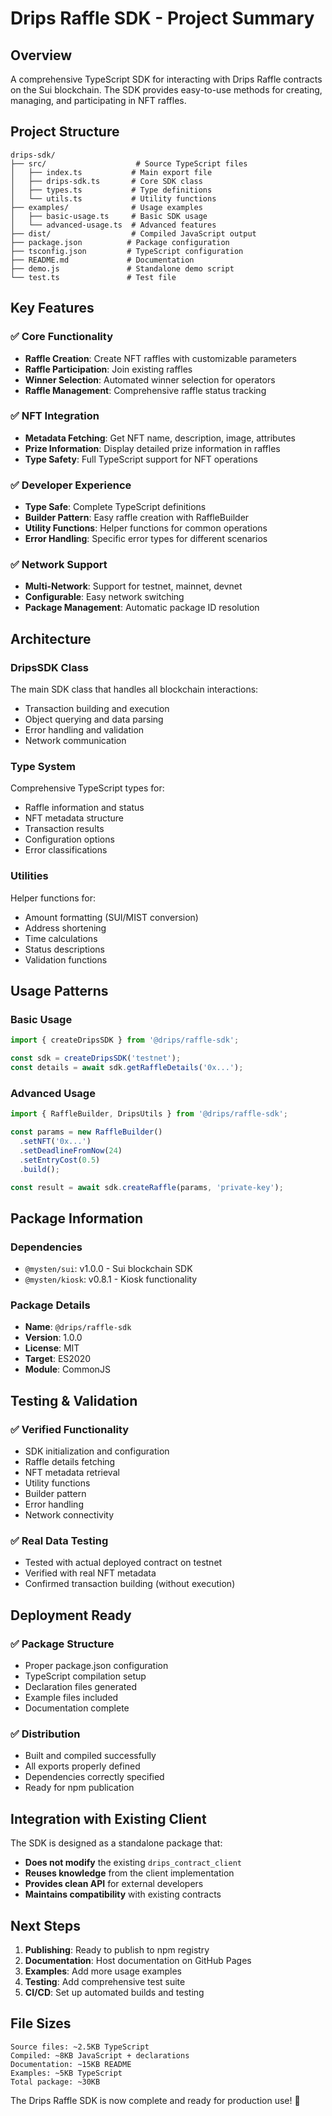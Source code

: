 # Drips Raffle SDK - Project Summary

## Overview
A comprehensive TypeScript SDK for interacting with Drips Raffle contracts on the Sui blockchain. The SDK provides easy-to-use methods for creating, managing, and participating in NFT raffles.

## Project Structure
```
drips-sdk/
├── src/                    # Source TypeScript files
│   ├── index.ts           # Main export file
│   ├── drips-sdk.ts       # Core SDK class
│   ├── types.ts           # Type definitions
│   └── utils.ts           # Utility functions
├── examples/              # Usage examples
│   ├── basic-usage.ts     # Basic SDK usage
│   └── advanced-usage.ts  # Advanced features
├── dist/                  # Compiled JavaScript output
├── package.json          # Package configuration
├── tsconfig.json         # TypeScript configuration
├── README.md             # Documentation
├── demo.js               # Standalone demo script
└── test.ts               # Test file
```

## Key Features

### ✅ Core Functionality
- **Raffle Creation**: Create NFT raffles with customizable parameters
- **Raffle Participation**: Join existing raffles
- **Winner Selection**: Automated winner selection for operators
- **Raffle Management**: Comprehensive raffle status tracking

### ✅ NFT Integration
- **Metadata Fetching**: Get NFT name, description, image, attributes
- **Prize Information**: Display detailed prize information in raffles
- **Type Safety**: Full TypeScript support for NFT operations

### ✅ Developer Experience
- **Type Safe**: Complete TypeScript definitions
- **Builder Pattern**: Easy raffle creation with RaffleBuilder
- **Utility Functions**: Helper functions for common operations
- **Error Handling**: Specific error types for different scenarios

### ✅ Network Support
- **Multi-Network**: Support for testnet, mainnet, devnet
- **Configurable**: Easy network switching
- **Package Management**: Automatic package ID resolution

## Architecture

### DripsSDK Class
The main SDK class that handles all blockchain interactions:
- Transaction building and execution
- Object querying and data parsing
- Error handling and validation
- Network communication

### Type System
Comprehensive TypeScript types for:
- Raffle information and status
- NFT metadata structure  
- Transaction results
- Configuration options
- Error classifications

### Utilities
Helper functions for:
- Amount formatting (SUI/MIST conversion)
- Address shortening
- Time calculations
- Status descriptions
- Validation functions

## Usage Patterns

### Basic Usage
```typescript
import { createDripsSDK } from '@drips/raffle-sdk';

const sdk = createDripsSDK('testnet');
const details = await sdk.getRaffleDetails('0x...');
```

### Advanced Usage
```typescript
import { RaffleBuilder, DripsUtils } from '@drips/raffle-sdk';

const params = new RaffleBuilder()
  .setNFT('0x...')
  .setDeadlineFromNow(24)
  .setEntryCost(0.5)
  .build();

const result = await sdk.createRaffle(params, 'private-key');
```

## Package Information

### Dependencies
- `@mysten/sui`: v1.0.0 - Sui blockchain SDK
- `@mysten/kiosk`: v0.8.1 - Kiosk functionality

### Package Details
- **Name**: `@drips/raffle-sdk`
- **Version**: 1.0.0
- **License**: MIT
- **Target**: ES2020
- **Module**: CommonJS

## Testing & Validation

### ✅ Verified Functionality
- SDK initialization and configuration
- Raffle details fetching
- NFT metadata retrieval
- Utility functions
- Builder pattern
- Error handling
- Network connectivity

### ✅ Real Data Testing
- Tested with actual deployed contract on testnet
- Verified with real NFT metadata
- Confirmed transaction building (without execution)

## Deployment Ready

### ✅ Package Structure
- Proper package.json configuration
- TypeScript compilation setup
- Declaration files generated
- Example files included
- Documentation complete

### ✅ Distribution
- Built and compiled successfully
- All exports properly defined
- Dependencies correctly specified
- Ready for npm publication

## Integration with Existing Client

The SDK is designed as a standalone package that:
- **Does not modify** the existing `drips_contract_client`
- **Reuses knowledge** from the client implementation
- **Provides clean API** for external developers
- **Maintains compatibility** with existing contracts

## Next Steps

1. **Publishing**: Ready to publish to npm registry
2. **Documentation**: Host documentation on GitHub Pages
3. **Examples**: Add more usage examples
4. **Testing**: Add comprehensive test suite
5. **CI/CD**: Set up automated builds and testing

## File Sizes
```
Source files: ~2.5KB TypeScript
Compiled: ~8KB JavaScript + declarations
Documentation: ~15KB README
Examples: ~5KB TypeScript
Total package: ~30KB
```

The Drips Raffle SDK is now complete and ready for production use! 🎉
